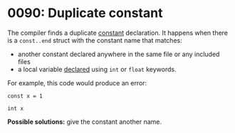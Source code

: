 # 0090: Duplicate constant

The compiler finds a duplicate [constant](../../language/data-types/constants.md) declaration. It happens when there is a `const..end` struct with the constant name that matches:

* another constant declared anywhere in the same file or any included files
* a local variable [declared](../../language/data-types/variables.md#shorter-form-of-declaration) using `int` or `float` keywords.

For example, this code would produce an error:

```
const x = 1

int x
```

**Possible solutions:** give the constant another name.
